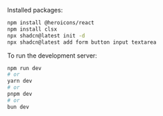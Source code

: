 
Installed packages:

```bash
npm install @heroicons/react
npm install clsx
npx shadcn@latest init -d
npx shadcn@latest add form button input textarea
```

To run the development server:

```bash
npm run dev
# or
yarn dev
# or
pnpm dev
# or
bun dev
```